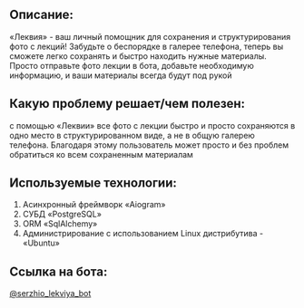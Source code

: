 ## Описание: 
«Леквия» - ваш личный помощник для сохранения и структурирования фото с лекций! Забудьте о беспорядке в галерее телефона, теперь вы сможете легко сохранять и быстро находить нужные материалы. Просто отправьте фото лекции в бота, добавьте необходимую информацию, и ваши материалы всегда будут под рукой

## Какую проблему решает/чем полезен: 
с помощью «Леквии» все фото с лекции быстро и просто сохраняются в одно место в структурированном виде, а не в общую галерею телефона. Благодаря этому пользователь может просто  и без проблем обратиться ко всем сохраненным материалам

## Используемые технологии:
1. Асинхронный фреймворк «Aiogram»
2. СУБД «PostgreSQL»
3. ORM «SqlAlchemy»
4. Администрирование с использованием Linux дистрибутива - «Ubuntu» 

## Ссылка на бота: 
[@serzhio_lekviya_bot](https://t.me/serzhio_lekviya_bot)
